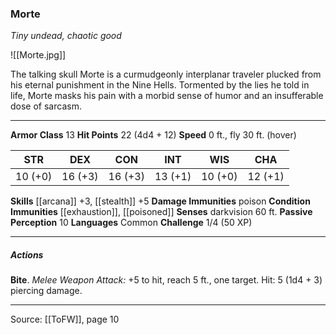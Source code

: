 ### Morte
_Tiny undead, chaotic good_

![[Morte.jpg]]

The talking skull Morte is a curmudgeonly interplanar traveler plucked from his eternal punishment in the Nine Hells. Tormented by the lies he told in life, Morte masks his pain with a morbid sense of humor and an insufferable dose of sarcasm.




---

**Armor Class** 13
**Hit Points** 22 (4d4 + 12)
**Speed** 0 ft., fly 30 ft. (hover)

| STR     | DEX     | CON     | INT     | WIS     | CHA     |
|---------|---------|---------|---------|---------|---------|
| 10 (+0) | 16 (+3) | 16 (+3) | 13 (+1) | 10 (+0) | 12 (+1) |

**Skills** [[arcana]] +3, [[stealth]] +5
**Damage Immunities** poison
**Condition Immunities** [[exhaustion]], [[poisoned]]
**Senses** darkvision 60 ft.
**Passive Perception** 10
**Languages** Common
**Challenge** 1/4 (50 XP)

---

##### Actions
**Bite**. _Melee Weapon Attack:_ +5 to hit, reach 5 ft., one target. Hit: 5 (1d4 + 3) piercing damage.


---

Source: [[ToFW]], page 10